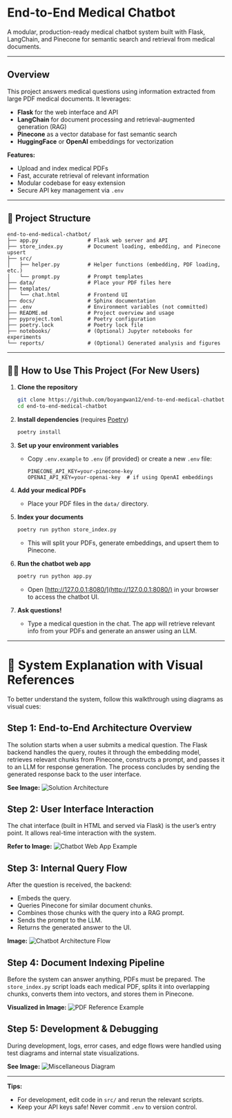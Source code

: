 End-to-End Medical Chatbot
==============================

A modular, production-ready medical chatbot system built with Flask, LangChain, and Pinecone for semantic search and retrieval from medical documents.

---

## Overview

This project answers medical questions using information extracted from large PDF medical documents. It leverages:
- **Flask** for the web interface and API
- **LangChain** for document processing and retrieval-augmented generation (RAG)
- **Pinecone** as a vector database for fast semantic search
- **HuggingFace** or **OpenAI** embeddings for vectorization

**Features:**
- Upload and index medical PDFs
- Fast, accurate retrieval of relevant information
- Modular codebase for easy extension
- Secure API key management via `.env`

---

## 📁 Project Structure

```
end-to-end-medical-chatbot/
├── app.py                # Flask web server and API
├── store_index.py        # Document loading, embedding, and Pinecone upsert
├── src/
│   ├── helper.py         # Helper functions (embedding, PDF loading, etc.)
│   └── prompt.py         # Prompt templates
├── data/                 # Place your PDF files here
├── templates/
│   └── chat.html         # Frontend UI
├── docs/                 # Sphinx documentation
├── .env                  # Environment variables (not committed)
├── README.md             # Project overview and usage
├── pyproject.toml        # Poetry configuration
├── poetry.lock           # Poetry lock file
├── notebooks/            # (Optional) Jupyter notebooks for experiments
└── reports/              # (Optional) Generated analysis and figures
```

---

## 👩‍💻 How to Use This Project (For New Users)

1. **Clone the repository**
    ```bash
    git clone https://github.com/boyangwan12/end-to-end-medical-chatbot.git
    cd end-to-end-medical-chatbot
    ```

2. **Install dependencies** (requires [Poetry](https://python-poetry.org/docs/#installation))
    ```bash
    poetry install
    ```

3. **Set up your environment variables**
    - Copy `.env.example` to `.env` (if provided) or create a new `.env` file:
      ```
      PINECONE_API_KEY=your-pinecone-key
      OPENAI_API_KEY=your-openai-key  # if using OpenAI embeddings
      ```

4. **Add your medical PDFs**
    - Place your PDF files in the `data/` directory.

5. **Index your documents**
    ```bash
    poetry run python store_index.py
    ```
    - This will split your PDFs, generate embeddings, and upsert them to Pinecone.

6. **Run the chatbot web app**
    ```bash
    poetry run python app.py
    ```
    - Open [http://127.0.0.1:8080/](http://127.0.0.1:8080/) in your browser to access the chatbot UI.

7. **Ask questions!**
    - Type a medical question in the chat. The app will retrieve relevant info from your PDFs and generate an answer using an LLM.

---

# 🔹 System Explanation with Visual References

To better understand the system, follow this walkthrough using diagrams as visual cues:

## Step 1: End-to-End Architecture Overview
The solution starts when a user submits a medical question. The Flask backend handles the query, routes it through the embedding model, retrieves relevant chunks from Pinecone, constructs a prompt, and passes it to an LLM for response generation. The process concludes by sending the generated response back to the user interface.

**See Image:**
![Solution Architecture](data/pics/Solution_Architecture.png)

## Step 2: User Interface Interaction
The chat interface (built in HTML and served via Flask) is the user’s entry point. It allows real-time interaction with the system.

**Refer to Image:**
![Chatbot Web App Example](data/pics/acne_app.png)

## Step 3: Internal Query Flow
After the question is received, the backend:
- Embeds the query.
- Queries Pinecone for similar document chunks.
- Combines those chunks with the query into a RAG prompt.
- Sends the prompt to the LLM.
- Returns the generated answer to the UI.

**Image:**
![Chatbot Architecture Flow](data/pics/chatbot_architecture_flow.png)

## Step 4: Document Indexing Pipeline
Before the system can answer anything, PDFs must be prepared. The `store_index.py` script loads each medical PDF, splits it into overlapping chunks, converts them into vectors, and stores them in Pinecone.

**Visualized in Image:**
![PDF Reference Example](data/pics/pdf_reference.png)

## Step 5: Development & Debugging
During development, logs, error cases, and edge flows were handled using test diagrams and internal state visualizations.

**See Image:**
![Miscellaneous Diagram](data/pics/idk.png)

---

**Tips:**
- For development, edit code in `src/` and rerun the relevant scripts.
- Keep your API keys safe! Never commit `.env` to version control.
